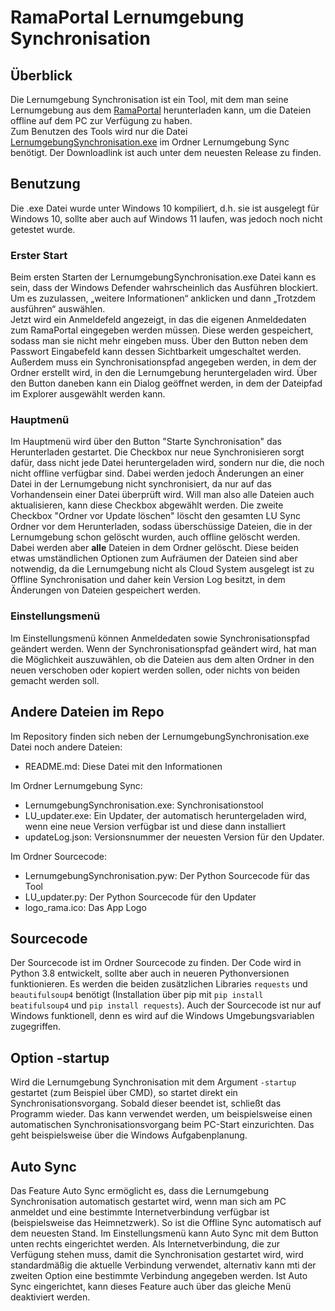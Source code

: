 # RamaPortal Lernumgebung Synchronisation

## Überblick

Die Lernumgebung Synchronisation ist ein Tool, mit dem man seine Lernumgebung aus dem
[RamaPortal](https://portal.rama-mainz.de "Zum RamaPortal") herunterladen kann, um die Dateien offline auf dem PC zur
Verfügung zu haben.  
Zum Benutzen des Tools wird nur die Datei [LernumgebungSynchronisation.exe](https://github.com/alexditi/RamaPortal-Lernumgebung-Sync/raw/master/Lernumgebung%20Sync/LernumgebungSynchronisation.exe "Zum Download")
im Ordner Lernumgebung Sync benötigt. Der Downloadlink ist auch unter dem neuesten Release zu finden.

## Benutzung

Die .exe Datei wurde unter Windows 10 kompiliert, d.h. sie ist ausgelegt für Windows 10, sollte aber auch auf Windows 11
laufen, was jedoch noch nicht getestet wurde.  

### Erster Start

Beim ersten Starten der LernumgebungSynchronisation.exe Datei kann es sein, dass der Windows Defender wahrscheinlich das
Ausführen blockiert. Um es zuzulassen, „weitere Informationen“ anklicken und dann „Trotzdem ausführen“ auswählen.  
Jetzt wird ein Anmeldefeld angezeigt, in das die eigenen Anmeldedaten zum RamaPortal eingegeben werden müssen. Diese
werden gespeichert, sodass man sie nicht mehr eingeben muss. Über den Button neben dem Passwort Eingabefeld kann dessen
Sichtbarkeit umgeschaltet werden. Außerdem muss ein Synchronisationspfad angegeben werden, in dem der Ordner erstellt
wird, in den die Lernumgebung heruntergeladen wird. Über den Button daneben kann ein Dialog geöffnet werden, in dem der
Dateipfad im Explorer ausgewählt werden kann.

### Hauptmenü

Im Hauptmenü wird über den Button "Starte Synchronisation" das Herunterladen gestartet. Die Checkbox nur neue
Synchronisieren sorgt dafür, dass nicht jede Datei heruntergeladen wird, sondern nur die, die noch nicht offline
verfügbar sind. Dabei werden jedoch Änderungen an einer Datei in der Lernumgebung nicht synchronisiert, da nur auf das
Vorhandensein einer Datei überprüft wird. Will man also alle Dateien auch aktualisieren, kann diese Checkbox abgewählt
werden. Die zweite Checkbox "Ordner vor Update löschen" löscht den gesamten LU Sync Ordner vor dem Herunterladen, sodass
überschüssige Dateien, die in der Lernumgebung schon gelöscht wurden, auch offline gelöscht werden. Dabei werden aber
**alle** Dateien in dem Ordner gelöscht. Diese beiden etwas umständlichen Optionen zum Aufräumen der Dateien sind aber
notwendig, da die Lernumgebung nicht als Cloud System ausgelegt ist zu Offline Synchronisation und daher kein Version
Log besitzt, in dem Änderungen von Dateien gespeichert werden.

### Einstellungsmenü

Im Einstellungsmenü können Anmeldedaten sowie Synchronisationspfad geändert werden. Wenn der Synchronisationspfad
geändert wird, hat man die Möglichkeit auszuwählen, ob die Dateien aus dem alten Ordner in den neuen verschoben oder
kopiert werden sollen, oder nichts von beiden gemacht werden soll.

## Andere Dateien im Repo

Im Repository finden sich neben der LernumgebungSynchronisation.exe Datei noch andere Dateien:
* README.md: Diese Datei mit den Informationen

Im Ordner Lernumgebung Sync:
* LernumgebungSynchronisation.exe: Synchronisationstool
* LU_updater.exe: Ein Updater, der automatisch heruntergeladen wird, wenn eine neue Version verfügbar ist und diese dann 
installiert
* updateLog.json: Versionsnummer der neuesten Version für den Updater.

Im Ordner Sourcecode:
* LernumgebungSynchronisation.pyw: Der Python Sourcecode für das Tool
* LU_updater.py: Der Python Sourcecode für den Updater
* logo_rama.ico: Das App Logo

## Sourcecode

Der Sourcecode ist im Ordner Sourcecode zu finden. Der Code wird in Python 3.8 entwickelt, sollte aber auch
in neueren Pythonversionen funktionieren. Es werden die beiden zusätzlichen Libraries `requests` und `beautifulsoup4`
benötigt (Installation über pip mit `pip install beatifulsoup4` und `pip install requests`). Auch der Sourcecode ist nur
auf Windows funktionell, denn es wird auf die Windows Umgebungsvariablen zugegriffen.

## Option -startup

Wird die Lernumgebung Synchronisation mit dem Argument `-startup` gestartet (zum Beispiel über CMD), so startet direkt
ein Synchronisationsvorgang. Sobald dieser beendet ist, schließt das Programm wieder. Das kann verwendet werden, um
beispielsweise einen automatischen Synchronisationsvorgang beim PC-Start einzurichten. Das geht beispielsweise über die
Windows Aufgabenplanung.

## Auto Sync

Das Feature Auto Sync ermöglicht es, dass die Lernumgebung Synchronisation automatisch gestartet wird, wenn man sich am 
PC anmeldet und eine bestimmte Internetverbindung verfügbar ist (beispielsweise das Heimnetzwerk). So ist die Offline Sync
automatisch auf dem neuesten Stand. Im Einstellungsmenü kann Auto Sync mit dem Button unten rechts eingerichtet werden.
Als Internetverbindung, die zur Verfügung stehen muss, damit die Synchronisation gestartet wird, wird standardmäßig die 
aktuelle Verbindung verwendet, alternativ kann mti der zweiten Option eine bestimmte Verbindung angegeben werden.
Ist Auto Sync eingerichtet, kann dieses Feature auch über das gleiche Menü deaktiviert werden.
